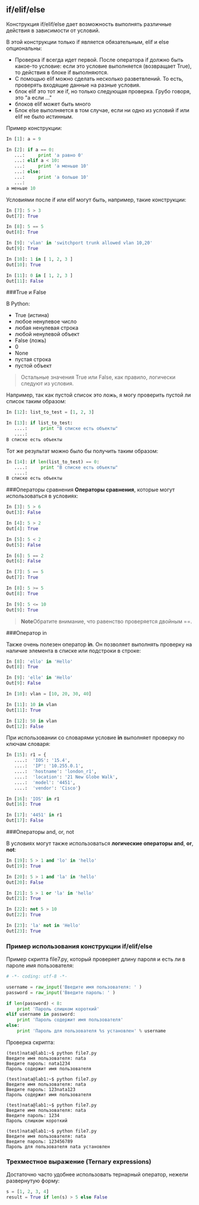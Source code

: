 ## if/elif/else
Конструкция if/elif/else дает возможность выполнять различные действия в зависимости от условий.

В этой конструкции только if является обязательным, elif и else опциональны:
* Проверка if всегда идет первой. После оператора if должно быть какое-то условие: если это условие выполняется (возвращает True), то действия в блоке if выполняются.
* С помощью elif можно сделать несколько разветвлений. То есть, проверять входящие данные на разные условия.
 * блок elif это тот же if, но только следующая проверка. Грубо говоря, это "а если ..."
 * блоков elif может быть много
* Блок else выполняется в том случае, если ни одно из условий if или elif не было истинным.

Пример конструкции:
```python
In [1]: a = 9

In [2]: if a == 0:
   ...:     print 'a равно 0'
   ...: elif a < 10:
   ...:     print 'a меньше 10'
   ...: else:
   ...:     print 'a больше 10'
   ...:     
a меньше 10
```

Условиями после if или elif могут быть, например, такие конструкции:
```python
In [7]: 5 > 3
Out[7]: True

In [8]: 5 == 5
Out[8]: True

In [9]: 'vlan' in 'switchport trunk allowed vlan 10,20'
Out[9]: True

In [10]: 1 in [ 1, 2, 3 ]
Out[10]: True

In [11]: 0 in [ 1, 2, 3 ]
Out[11]: False
```

###True и False

В Python:
* True (истина)
 * любое ненулевое число
 * любая ненулевая строка
 * любой ненулевой объект
* False (ложь)
 * 0
 * None
 * пустая строка
 * пустой объект

> Остальные значения True или False, как правило, логически следуют из условия.

Например, так как пустой список это ложь, я могу проверить пустой ли список таким образом:
```python
In [12]: list_to_test = [1, 2, 3]

In [13]: if list_to_test:
   ....:     print "В списке есть объекты"
   ....:
В списке есть объекты
```

Тот же результат можно было бы получить таким образом:
```python
In [14]: if len(list_to_test) == 0:
   ....:     print "В списке есть объекты"
   ....:
В списке есть объекты
```


###Операторы сравнения
__Операторы сравнения__, которые могут использоваться в условиях:
```python
In [3]: 5 > 6
Out[3]: False

In [4]: 5 > 2
Out[4]: True

In [5]: 5 < 2
Out[5]: False

In [6]: 5 == 2
Out[6]: False

In [7]: 5 == 5
Out[7]: True

In [8]: 5 >= 5
Out[8]: True

In [9]: 5 <= 10
Out[9]: True
```

>**Note**Обратите внимание, что равенство проверяется двойным ==.


###Оператор in

Также очень полезен оператор __in__. Он позволяет выполнять проверку на наличие элемента в списке или подстроки в строке:
```python
In [8]: 'ello' in 'Hello'
Out[8]: True

In [9]: 'elle' in 'Hello'
Out[9]: False

In [10]: vlan = [10, 20, 30, 40]

In [11]: 10 in vlan
Out[11]: True

In [12]: 50 in vlan
Out[12]: False
```

При использовании со словарями условие __in__ выполняет проверку по ключам словаря:
```python
In [15]: r1 = {
   ....:  'IOS': '15.4',
   ....:  'IP': '10.255.0.1',
   ....:  'hostname': 'london_r1',
   ....:  'location': '21 New Globe Walk',
   ....:  'model': '4451',
   ....:  'vendor': 'Cisco'}

In [16]: 'IOS' in r1
Out[16]: True

In [17]: '4451' in r1
Out[17]: False
```

###Операторы and, or, not

В условиях могут также использоваться __логические операторы__ __and__, __or__, __not__:
```python
In [19]: 5 > 1 and 'lo' in 'hello'
Out[19]: True

In [20]: 5 > 1 and 'la' in 'hello'
Out[20]: False

In [21]: 5 > 1 or 'la' in 'hello'
Out[21]: True

In [22]: not 5 > 10
Out[22]: True

In [23]: 'la' not in 'Hello'
Out[23]: True
```

### Пример использования конструкции if/elif/else
Пример скрипта file7.py, который проверяет длину пароля и есть ли в пароле имя пользователя:
```python
# -*- coding: utf-8 -*-

username = raw_input('Введите имя пользователя: ' )
password = raw_input('Введите пароль: ' )

if len(password) < 8:
    print 'Пароль слишком короткий'
elif username in password:
    print 'Пароль содержит имя пользователя'
else:
    print 'Пароль для пользователя %s установлен' % username
```

Проверка скрипта:
```
(test)nata@lab1:~$ python file7.py
Введите имя пользователя: nata
Введите пароль: nata1234
Пароль содержит имя пользователя

(test)nata@lab1:~$ python file7.py
Введите имя пользователя: nata 
Введите пароль: 123nata123
Пароль содержит имя пользователя

(test)nata@lab1:~$ python file7.py
Введите имя пользователя: nata
Введите пароль: 1234
Пароль слишком короткий

(test)nata@lab1:~$ python file7.py
Введите имя пользователя: nata
Введите пароль: 123456789
Пароль для пользователя nata установлен
```

### Трехместное выражение (Ternary expressions)

Достаточно часто удобнее использовать тернарный оператор, нежели развернутую форму:
```python
s = [1, 2, 3, 4]
result = True if len(s) > 5 else False
```

